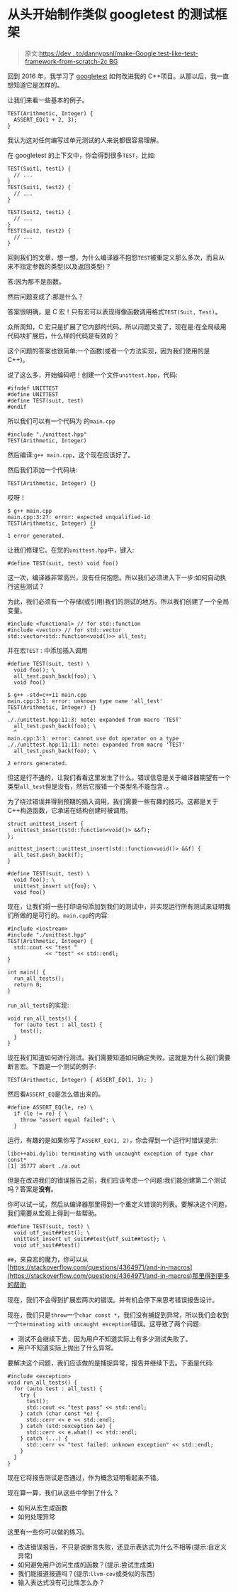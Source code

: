 # 从头开始制作类似 googletest 的测试框架

> 原文:[https://dev . to/dannypsnl/make-Google test-like-test-framework-from-scratch-2c BG](https://dev.to/dannypsnl/make-googletest-like-test-framework-from-scratch-2cbg)

回到 2016 年，我学习了 [googletest](https://github.com/google/googletest) 如何改进我的 C++项目。从那以后，我一直想知道它是怎样的。

让我们来看一些基本的例子。

```
TEST(Arithmetic, Integer) {
  ASSERT_EQ(1 + 2, 3);
} 
```

我认为这对任何编写过单元测试的人来说都很容易理解。

在 googletest 的上下文中，你会得到很多`TEST`，比如:

```
TEST(Suit1, test1) {
  // ...
}
TEST(Suit1, test2) {
  // ...
}

TEST(Suit2, test1) {
  // ...
}
TEST(Suit2, test2) {
  // ...
} 
```

回到我们的文章，想一想，为什么编译器不抱怨`TEST`被重定义那么多次，而且从来不指定参数的类型(以及返回类型)？

答:因为那不是函数。

然后问题变成了:那是什么？

答案很明确，是 C 宏！只有宏可以表现得像函数调用格式`TEST(Suit, Test)`。

众所周知，C 宏只是扩展了它内部的代码。所以问题又变了，现在是:在全局级用代码块扩展后，什么样的代码是有效的？

这个问题的答案也很简单:一个函数(或者一个方法实现，因为我们使用的是 C++)。

说了这么多，开始编码吧！创建一个文件`unittest.hpp`，代码:

```
#ifndef UNITTEST
#define UNITTEST 
#define TEST(suit, test) 
#endif 
```

所以我们可以有一个代码为
的`main.cpp`

```
#include "./unittest.hpp" 
TEST(Arithmetic, Integer) 
```

然后编译:`g++ main.cpp`，这个现在应该好了。

然后我们添加一个代码块:

```
TEST(Arithmetic, Integer) {} 
```

哎呀！

```
$ g++ main.cpp
main.cpp:3:27: error: expected unqualified-id
TEST(Arithmetic, Integer) {}
                          ^
1 error generated. 
```

让我们修理它。在您的`unittest.hpp`中，键入:

```
#define TEST(suit, test) void foo() 
```

这一次，编译器非常高兴，没有任何抱怨。所以我们必须进入下一步:如何自动执行这些测试？

为此，我们必须有一个存储(或引用)我们的测试的地方。所以我们创建了一个全局变量。

```
#include <functional> // for std::function
#include <vector> // for std::vector 
std::vector<std::function<void()>> all_test; 
```

并在宏`TEST` :
中添加插入调用

```
#define TEST(suit, test) \
  void foo(); \
  all_test.push_back(foo); \
  void foo() 
```

```
$ g++ -std=c++11 main.cpp
main.cpp:3:1: error: unknown type name 'all_test'
TEST(Arithmetic, Integer) {}
^
././unittest.hpp:11:3: note: expanded from macro 'TEST'
  all_test.push_back(foo); \
  ^
main.cpp:3:1: error: cannot use dot operator on a type
././unittest.hpp:11:11: note: expanded from macro 'TEST'
  all_test.push_back(foo); \
          ^
2 errors generated. 
```

但这是行不通的，让我们看看这里发生了什么。错误信息是关于编译器期望有一个类型`all_test`但是没有，然后它报错一个类型名不能包含`.`。

为了绕过错误并得到预期的插入调用，我们需要一些有趣的技巧。这都是关于 C++构造函数，它承诺在结构创建时被调用。

```
struct unittest_insert {
  unittest_insert(std::function<void()> &&f);
};

unittest_insert::unittest_insert(std::function<void()> &&f) {
  all_test.push_back(f);
}

#define TEST(suit, test) \
  void foo(); \
  unittest_insert ut{foo}; \
  void foo() 
```

现在，让我们将一些打印语句添加到我们的测试中，并实现运行所有测试来证明我们所做的是可行的。`main.cpp`的内容:

```
#include <iostream> 
#include "./unittest.hpp" 
TEST(Arithmetic, Integer) {
  std::cout << "test "
            << "test" << std::endl;
}

int main() {
  run_all_tests();
  return 0;
} 
```

`run_all_tests`的实现:

```
void run_all_tests() {
  for (auto test : all_test) {
    test();
  }
} 
```

现在我们知道如何进行测试。我们需要知道如何确定失败。这就是为什么我们需要断言宏。下面是一个测试的例子:

```
TEST(Arithmetic, Integer) { ASSERT_EQ(1, 1); } 
```

然后看`ASSERT_EQ`是怎么做出来的。

```
#define ASSERT_EQ(le, re) \
  if (le != re) { \
    throw "assert equal failed"; \
  } 
```

运行，有趣的是如果你写了`ASSERT_EQ(1, 2)`，你会得到一个运行时错误提示:

```
libc++abi.dylib: terminating with uncaught exception of type char const*
[1] 35777 abort ./a.out 
```

但是在改进我们的错误报告之前，我们应该考虑一个问题:我们能创建第二个测试吗？答案是**没有**。

你可以试一试，然后从编译器那里得到一个重定义错误的列表。要解决这个问题，我们需要从宏观上得到一些帮助。

```
#define TEST(suit, test) \
  void utf_suit##test(); \
  unittest_insert ut_suit##test{utf_suit##test}; \
  void utf_suit##test() 
```

`##`，来自宏的魔力，你可以从[https://stackoverflow.com/questions/4364971/and-in-macros](https://stackoverflow.com/questions/4364971/and-in-macros)那里得到更多的帮助

现在，我们不会得到扩展宏两次的错误。并有机会停下来思考错误报告设计。

现在，我们只是`throw`一个`char const *`，我们没有捕捉到异常，所以我们会收到一个`terminating with uncaught exception`错误。这导致了两个问题:

*   测试不会继续下去，因为用户不知道实际上有多少测试失败了。
*   用户不知道实际上抛出了什么异常。

要解决这个问题，我们应该做的是捕捉异常，报告并继续下去。下面是代码:

```
#include <exception> 
void run_all_tests() {
  for (auto test : all_test) {
    try {
      test();
      std::cout << "test pass" << std::endl;
    } catch (char const *e) {
      std::cerr << e << std::endl;
    } catch (std::exception &e) {
      std::cerr << e.what() << std::endl;
    } catch (...) {
      std::cerr << "test failed: unknown exception" << std::endl;
    }
  }
} 
```

现在它将报告测试是否通过，作为概念证明看起来不错。

现在算一算，我们从这些中学到了什么？

*   如何从宏生成函数
*   如何处理异常

这里有一些你可以做的练习。

*   改进错误报告，不只是说断言失败，还显示表达式为什么不相等(提示:自定义异常)
*   如何避免用户访问生成的函数？(提示:尝试生成类)
*   我们能报道报道吗？(提示:`llvm-cov`或类似的东西)
*   输入表达式没有可比性怎么办？